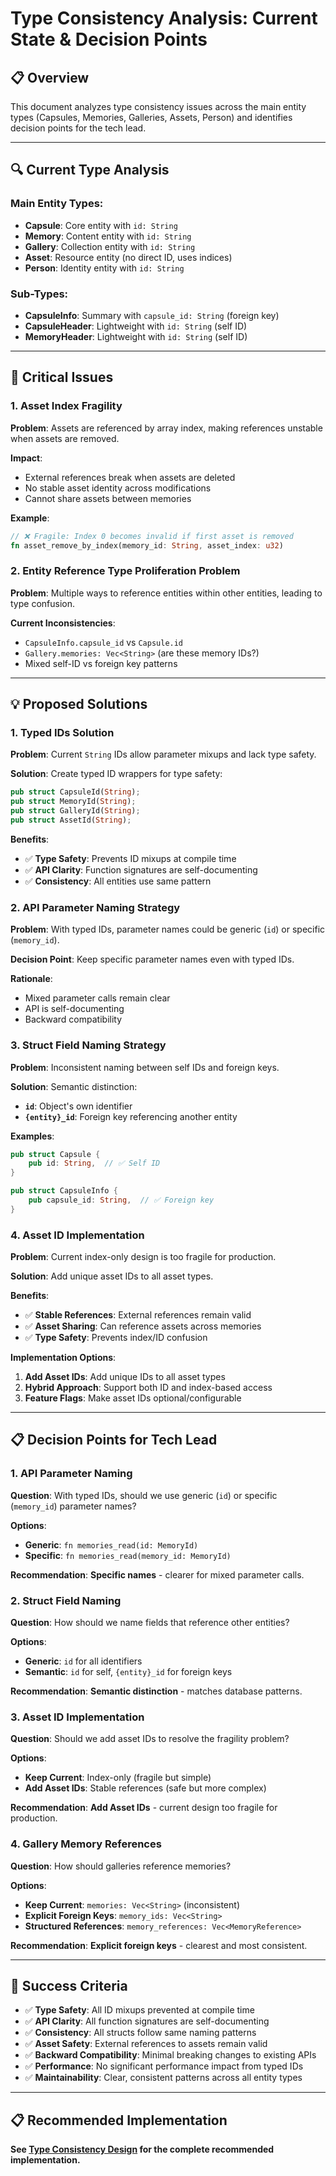 # **Type Consistency Analysis: Current State & Decision Points**

## **📋 Overview**

This document analyzes type consistency issues across the main entity types (Capsules, Memories, Galleries, Assets, Person) and identifies decision points for the tech lead.

---

## **🔍 Current Type Analysis**

### **Main Entity Types:**

- **Capsule**: Core entity with `id: String`
- **Memory**: Content entity with `id: String`
- **Gallery**: Collection entity with `id: String`
- **Asset**: Resource entity (no direct ID, uses indices)
- **Person**: Identity entity with `id: String`

### **Sub-Types:**

- **CapsuleInfo**: Summary with `capsule_id: String` (foreign key)
- **CapsuleHeader**: Lightweight with `id: String` (self ID)
- **MemoryHeader**: Lightweight with `id: String` (self ID)

---

## **🚨 Critical Issues**

### **1. Asset Index Fragility**

**Problem**: Assets are referenced by array index, making references unstable when assets are removed.

**Impact**:

- External references break when assets are deleted
- No stable asset identity across modifications
- Cannot share assets between memories

**Example**:

```rust
// ❌ Fragile: Index 0 becomes invalid if first asset is removed
fn asset_remove_by_index(memory_id: String, asset_index: u32)
```

### **2. Entity Reference Type Proliferation Problem**

**Problem**: Multiple ways to reference entities within other entities, leading to type confusion.

**Current Inconsistencies**:

- `CapsuleInfo.capsule_id` vs `Capsule.id`
- `Gallery.memories: Vec<String>` (are these memory IDs?)
- Mixed self-ID vs foreign key patterns

---

## **💡 Proposed Solutions**

### **1. Typed IDs Solution**

**Problem**: Current `String` IDs allow parameter mixups and lack type safety.

**Solution**: Create typed ID wrappers for type safety:

```rust
pub struct CapsuleId(String);
pub struct MemoryId(String);
pub struct GalleryId(String);
pub struct AssetId(String);
```

**Benefits**:

- ✅ **Type Safety**: Prevents ID mixups at compile time
- ✅ **API Clarity**: Function signatures are self-documenting
- ✅ **Consistency**: All entities use same pattern

### **2. API Parameter Naming Strategy**

**Problem**: With typed IDs, parameter names could be generic (`id`) or specific (`memory_id`).

**Decision Point**: Keep specific parameter names even with typed IDs.

**Rationale**:

- Mixed parameter calls remain clear
- API is self-documenting
- Backward compatibility

### **3. Struct Field Naming Strategy**

**Problem**: Inconsistent naming between self IDs and foreign keys.

**Solution**: Semantic distinction:

- **`id`**: Object's own identifier
- **`{entity}_id`**: Foreign key referencing another entity

**Examples**:

```rust
pub struct Capsule {
    pub id: String,  // ✅ Self ID
}

pub struct CapsuleInfo {
    pub capsule_id: String,  // ✅ Foreign key
}
```

### **4. Asset ID Implementation**

**Problem**: Current index-only design is too fragile for production.

**Solution**: Add unique asset IDs to all asset types.

**Benefits**:

- ✅ **Stable References**: External references remain valid
- ✅ **Asset Sharing**: Can reference assets across memories
- ✅ **Type Safety**: Prevents index/ID confusion

**Implementation Options**:

1. **Add Asset IDs**: Add unique IDs to all asset types
2. **Hybrid Approach**: Support both ID and index-based access
3. **Feature Flags**: Make asset IDs optional/configurable

---

## **📋 Decision Points for Tech Lead**

### **1. API Parameter Naming**

**Question**: With typed IDs, should we use generic (`id`) or specific (`memory_id`) parameter names?

**Options**:

- **Generic**: `fn memories_read(id: MemoryId)`
- **Specific**: `fn memories_read(memory_id: MemoryId)`

**Recommendation**: **Specific names** - clearer for mixed parameter calls.

### **2. Struct Field Naming**

**Question**: How should we name fields that reference other entities?

**Options**:

- **Generic**: `id` for all identifiers
- **Semantic**: `id` for self, `{entity}_id` for foreign keys

**Recommendation**: **Semantic distinction** - matches database patterns.

### **3. Asset ID Implementation**

**Question**: Should we add asset IDs to resolve the fragility problem?

**Options**:

- **Keep Current**: Index-only (fragile but simple)
- **Add Asset IDs**: Stable references (safe but more complex)

**Recommendation**: **Add Asset IDs** - current design too fragile for production.

### **4. Gallery Memory References**

**Question**: How should galleries reference memories?

**Options**:

- **Keep Current**: `memories: Vec<String>` (inconsistent)
- **Explicit Foreign Keys**: `memory_ids: Vec<String>`
- **Structured References**: `memory_references: Vec<MemoryReference>`

**Recommendation**: **Explicit foreign keys** - clearest and most consistent.

---

## **🎯 Success Criteria**

- ✅ **Type Safety**: All ID mixups prevented at compile time
- ✅ **API Clarity**: All function signatures are self-documenting
- ✅ **Consistency**: All structs follow same naming patterns
- ✅ **Asset Safety**: External references to assets remain valid
- ✅ **Backward Compatibility**: Minimal breaking changes to existing APIs
- ✅ **Performance**: No significant performance impact from typed IDs
- ✅ **Maintainability**: Clear, consistent patterns across all entity types

---

## **📋 Recommended Implementation**

**See [Type Consistency Design](type-consistency-design.md) for the complete recommended implementation.**

